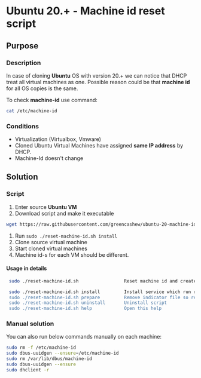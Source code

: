 # Ubuntu 20.+ - Machine id reset script

## Purpose

### Description

In case of cloning **Ubuntu** OS with version 20.+ we can notice that DHCP treat all virtual machines as one. Possible
reason could be that **machine id** for all OS copies is the same.

To check **machine-id** use command:

```bash
cat /etc/machine-id
```

### Conditions

- Virtualization (Virtualbox, Vmware)
- Cloned Ubuntu Virtual Machines have assigned **same IP address** by DHCP.
- Machine-Id doesn't change

## Solution

### Script

1. Enter source **Ubuntu VM**
1. Download script and make it executable

```bash
wget https://raw.githubusercontent.com/greencashew/ubuntu-20-machine-id-reset-script/main/reset-machine-id.sh && chmod +x reset-machine-id.sh
```

1. Run `sudo ./reset-machine-id.sh install`
1. Clone source virtual machine
1. Start cloned virtual machines
1. Machine id-s for each VM should be different.

#### Usage in details

```bash
 sudo ./reset-machine-id.sh                 Reset machine id and create already run indicator under path $RESET_FILE_PATH

 sudo ./reset-machine-id.sh install         Install service which run reset-machine-id.sh on every system startup if indicator file $RESET_FILE_PATH doesn't exists.
 sudo ./reset-machine-id.sh prepare         Remove indicator file so reset id script file can run during next startup.
 sudo ./reset-machine-id.sh uninstall       Uninstall script
 sudo ./reset-machine-id.sh help            Open this help
```

### Manual solution

You can also run below commands manually on each machine:

```bash
sudo rm -f /etc/machine-id
sudo dbus-uuidgen --ensure=/etc/machine-id
sudo rm /var/lib/dbus/machine-id
sudo dbus-uuidgen --ensure
sudo dhclient -r
```
